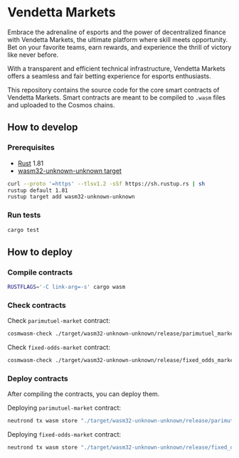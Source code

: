 # Vendetta Markets

Embrace the adrenaline of esports and the power of decentralized finance with Vendetta Markets, the ultimate platform where skill meets opportunity. Bet on your favorite teams, earn rewards, and experience the thrill of victory like never before.

With a transparent and efficient technical infrastructure, Vendetta Markets offers a seamless and fair betting experience for esports enthusiasts.

This repository contains the source code for the core smart contracts of Vendetta Markets. Smart contracts are meant to be compiled to `.wasm` files and uploaded to the Cosmos chains.

## How to develop

### Prerequisites

- [Rust](https://www.rust-lang.org/tools/install) 1.81
- [wasm32-unknown-unknown target](https://docs.cosmwasm.com/core/installation)

```bash
curl --proto '=https' --tlsv1.2 -sSf https://sh.rustup.rs | sh
rustup default 1.81
rustup target add wasm32-unknown-unknown
```

### Run tests

```bash
cargo test
```
## How to deploy

### Compile contracts

```bash
RUSTFLAGS='-C link-arg=-s' cargo wasm
```

### Check contracts

Check `parimutuel-market` contract:
```bash
cosmwasm-check ./target/wasm32-unknown-unknown/release/parimutuel_market.wasm
```

Check `fixed-odds-market` contract:
```bash
cosmwasm-check ./target/wasm32-unknown-unknown/release/fixed_odds_market.wasm
```

### Deploy contracts

After compiling the contracts, you can deploy them.

Deploying `parimutuel-market` contract:

```bash
neutrond tx wasm store "./target/wasm32-unknown-unknown/release/parimutuel_market.wasm" --from vendetta-markets-deployer --gas auto --gas-prices 0.009untrn --gas-adjustment 1.3 -y --chain-id=pion-1 -b sync -o json --node $NODE
```

Deploying `fixed-odds-market` contract:

```bash
neutrond tx wasm store "./target/wasm32-unknown-unknown/release/fixed_odds_market.wasm" --from vendetta-markets-deployer --gas auto --gas-prices 0.009untrn --gas-adjustment 1.3 -y --chain-id=pion-1 -b sync -o json --node $NODE
```
